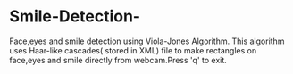 # Smile-Detection-
Face,eyes and smile detection using Viola-Jones Algorithm. This algorithm uses Haar-like cascades( stored in XML) file to make rectangles on face,eyes and smile directly from webcam.Press 'q' to exit.
